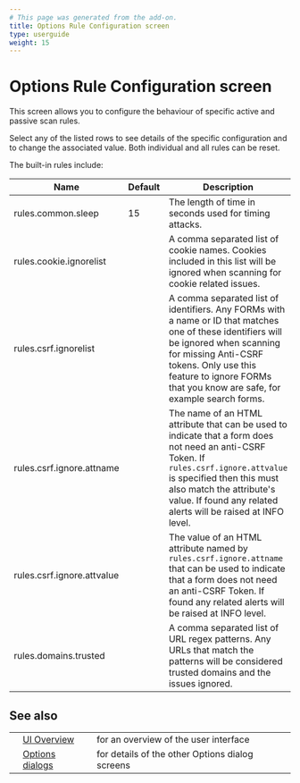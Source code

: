 ```yaml
---
# This page was generated from the add-on.
title: Options Rule Configuration screen
type: userguide
weight: 15
---
```


# Options Rule Configuration screen


This screen allows you to configure the behaviour of specific active and passive scan rules.


Select any of the listed rows to see details of the specific configuration and to change the associated value.
Both individual and all rules can be reset.


The built-in rules include:  


|            Name            | Default |                                                                                                                           Description                                                                                                                            |
|----------------------------|---------|------------------------------------------------------------------------------------------------------------------------------------------------------------------------------------------------------------------------------------------------------------------|
| rules.common.sleep         | 15      | The length of time in seconds used for timing attacks.                                                                                                                                                                                                           |
| rules.cookie.ignorelist    |         | A comma separated list of cookie names. Cookies included in this list will be ignored when scanning for cookie related issues.                                                                                                                                   |
| rules.csrf.ignorelist      |         | A comma separated list of identifiers. Any FORMs with a name or ID that matches one of these identifiers will be ignored when scanning for missing Anti-CSRF tokens. Only use this feature to ignore FORMs that you know are safe, for example search forms.     |
| rules.csrf.ignore.attname  |         | The name of an HTML attribute that can be used to indicate that a form does not need an anti-CSRF Token. If `rules.csrf.ignore.attvalue` is specified then this must also match the attribute's value. If found any related alerts will be raised at INFO level. |
| rules.csrf.ignore.attvalue |         | The value of an HTML attribute named by `rules.csrf.ignore.attname` that can be used to indicate that a form does not need an anti-CSRF Token. If found any related alerts will be raised at INFO level.                                                         |
| rules.domains.trusted      |         | A comma separated list of URL regex patterns. Any URLs that match the patterns will be considered trusted domains and the issues ignored.                                                                                                                        |

## See also

|   |                                                      |                                                 |
|---|------------------------------------------------------|-------------------------------------------------|
|   | [UI Overview](/docs/desktop/ui/)                     | for an overview of the user interface           |
|   | [Options dialogs](/docs/desktop/ui/dialogs/options/) | for details of the other Options dialog screens |
